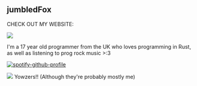 ## jumbledFox
CHECK OUT MY WEBSITE:

[<img src="https://jumbledfox.github.io/button.gif">](https://jumbledfox.github.io)

I'm a 17 year old programmer from the UK who loves programming in Rust, as well as listening to prog rock music >:3

[![spotify-github-profile](https://spotify-github-profile.kittinanx.com/api/view?uid=zcgnpai3parsngbo51dc6k1c2&cover_image=true&theme=natemoo-re&show_offline=false&background_color=121212&interchange=false&bar_color=53b14f&bar_color_cover=true)](https://github.com/kittinan/spotify-github-profile)

![](https://komarev.com/ghpvc/?username=jumbledFox&color=EF7D57) Yowzers!! (Although they're probably mostly me)
